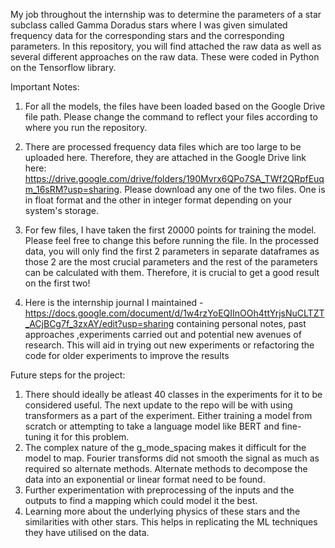  My job throughout the internship was to determine the parameters of a star subclass called Gamma Doradus stars where I was given simulated frequency data for the corresponding stars and the corresponding parameters. In this repository, you will find attached the raw data as well as several different approaches on the raw data. These were coded in Python on the Tensorflow library.
 
Important Notes: 

1. For all the models, the files have been loaded based on the Google Drive file path. Please change the command to reflect your files according to where you run the repository.
2. There are processed frequency data files which are too large to be uploaded here. Therefore, they are attached in the Google Drive link here:
https://drive.google.com/drive/folders/190Mvrx6QPo7SA_TWf2QRpfEuqm_16sRM?usp=sharing. Please download any one of the two files. One is in float format and the other in integer format depending on your system's storage.

3. For few files, I have taken the first 20000 points for training the model. Please feel free to change this before running the file. In the processed data, you will only find the first 2 parameters in separate dataframes as those 2 are the most crucial parameters and the rest of the parameters can be calculated with them. Therefore, it is crucial to get a good result on the first two!
4. Here is the internship journal I maintained - https://docs.google.com/document/d/1w4rzYoEQIInOOh4ttYrjsNuCLTZT_ACjBCg7f_3zxAY/edit?usp=sharing containing personal notes, past approaches ,experiments carried out and potential new avenues of research. This will aid in trying out new experiments or refactoring the code for older experiments to improve the results

Future steps for the project:

1. There should ideally be atleast 40 classes in the experiments for it to be considered useful. The next update to the repo will be with using transformers as a part of the experiment. Either training a model from scratch or attempting to take a language model like BERT and fine-tuning it for this problem. 
2. The complex nature of the g_mode_spacing makes it difficult for the model to map. Fourier transforms did not smooth the signal as much as required so alternate methods. Alternate methods to decompose the data into an exponential or linear format need to be found.
3. Further experimentation with preprocessing of the inputs and the outputs to find a mapping which could model it the best.
4. Learning more about the underlying physics of these stars and the similarities with other stars. This helps in replicating the ML techniques they have utilised on the data.
